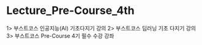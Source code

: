 # Lecture_Pre-Course_4th
1> 부스트코스 인공지능(AI) 기초다지기 강의
2> 부스트코스 딥러닝 기초 다지기 강의
3> 부스트코스 Pre-Course 4기 필수 수강 강좌
